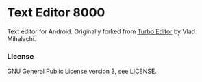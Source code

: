 # Text Editor 8000
Text editor for Android. Originally forked from [Turbo Editor](https://github.com/vmihalachi/turbo-editor) by Vlad Mihalachi.

### License
GNU General Public License version 3, see [LICENSE](./license).
